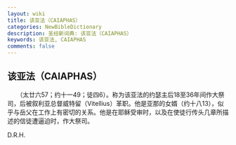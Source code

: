```yaml
---
layout: wiki
title: 该亚法（CAIAPHAS）
categories: NewBibleDictionary
description: 圣经新词典: 该亚法（CAIAPHAS）
keywords: 该亚法, CAIAPHAS
comments: false
---
```


## 该亚法（CAIAPHAS）

　　（太廿六57；约十一49；徒四6）。称为该亚法的约瑟主后18至36年间作大祭司，后被叙利亚总督威特留（Vitellius）革职。他是亚那的女婿（约十八13），似乎与岳父在工作上有密切的关系。他是在耶稣受审时，以及在使徒行传头几章所描述的信徒遭逼迫时，作大祭司。

D.R.H.






